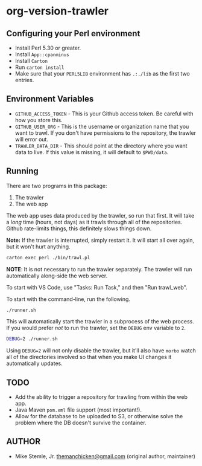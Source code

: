 # org-version-trawler

## Configuring your Perl environment

- Install Perl 5.30 or greater.
- Install `App::cpanminus`
- Install `Carton`
- Run `carton install`
- Make sure that your `PERL5LIB` environment has `.:./lib` as the first two entries.

## Environment Variables

- `GITHUB_ACCESS_TOKEN` - This is your Github access token. Be careful with how you store this.
- `GITHUB_USER_ORG` - This is the username or organization name that you want to trawl. If you don't have permissions to the repository, the trawler will error out.
- `TRAWLER_DATA_DIR` - This should point at the directory where you want data to live. If this value is missing, it will default to `$PWD/data`.

## Running

There are two programs in this package:

1. The trawler
2. The web app

The web app uses data produced by the trawler, so run that first. It will take a _long_ time (hours, not days) as it trawls through all of the repositories. Github rate-limits things, this definitely slows things down.

**Note:** If the trawler is interrupted, simply restart it. It will start all over again, but it won't hurt anything.

```sh
carton exec perl ./bin/trawl.pl
```

**NOTE**: It is not necessary to run the trawler separately. The trawler will run automatically along-side the web server.

To start with VS Code, use "Tasks: Run Task," and then "Run trawl_web".

To start with the command-line, run the following.

```sh
./runner.sh
```

This will automatically start the trawler in a subprocess of the web process. If you would prefer _not_ to run the trawler, set the `DEBUG` env variable to `2`.

```sh
DEBUG=2 ./runner.sh
```

Using `DEBUG=2` will not only disable the trawler, but it'll also have `morbo` watch all of the directories involved so that when you make UI changes it automatically updates.

## TODO

- Add the ability to trigger a repository for trawling from within the web app.
- Java Maven `pom.xml` file support (most important!).
- Allow for the database to be uploaded to S3, or otherwise solve the problem where the DB doesn't survive the container.

## AUTHOR

- Mike Stemle, Jr. <themanchicken@gmail.com> (original author, maintainer)